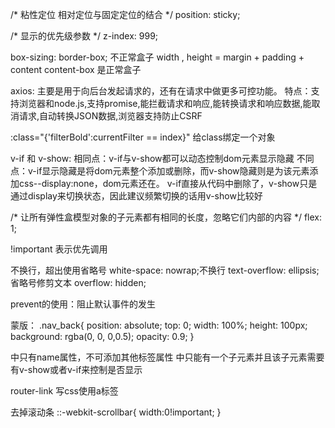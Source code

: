  /* 粘性定位 相对定位与固定定位的结合 */
  position: sticky;
  
  /* 显示的优先级参数 */
  z-index: 999;

  box-sizing: border-box; 不正常盒子
  width , height = margin + padding + content
  content-box 是正常盒子

  axios:
  主要是用于向后台发起请求的，还有在请求中做更多可控功能。
  特点：支持浏览器和node.js,支持promise,能拦截请求和响应,能转换请求和响应数据,能取消请求,自动转换JSON数据,浏览器支持防止CSRF

  :class="{'filterBold':currentFilter == index}"
  给class绑定一个对象

  v-if 和 v-show:
  相同点：v-if与v-show都可以动态控制dom元素显示隐藏
  不同点：v-if显示隐藏是将dom元素整个添加或删除，而v-show隐藏则是为该元素添加css--display:none，dom元素还在。
  v-if直接从代码中删除了，v-show只是通过display来切换状态，因此建议频繁切换的话用v-show比较好

  /* 让所有弹性盒模型对象的子元素都有相同的长度，忽略它们内部的内容 */
  flex: 1;
  
  !important 表示优先调用

  不换行，超出使用省略号
  white-space: nowrap;不换行
  text-overflow: ellipsis; 省略号修剪文本
  overflow: hidden;

  prevent的使用：阻止默认事件的发生

  蒙版：
  .nav_back{
    position: absolute;
    top: 0;
    width: 100%;
    height: 100px;
    background: rgba(0, 0, 0,0.5);
    opacity: 0.9;
  }

  <transition>中只有name属性，不可添加其他标签属性
  <transition>中只能有一个子元素并且该子元素需要有v-show或者v-if来控制是否显示

  router-link 写css使用a标签

  去掉滚动条
  ::-webkit-scrollbar{
    width:0!important;
  }